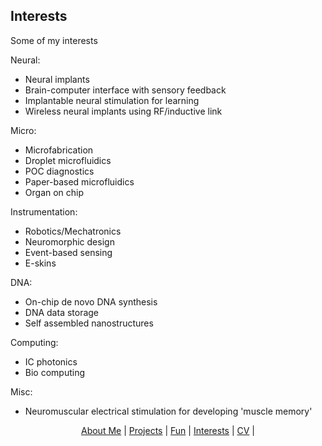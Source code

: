 ## Interests

Some of my interests
		
Neural:
- Neural implants
- Brain-computer interface with sensory feedback
- Implantable neural stimulation for learning
- Wireless neural implants using RF/inductive link

Micro:
- Microfabrication
- Droplet microfluidics
- POC diagnostics
- Paper-based microfluidics
- Organ on chip

Instrumentation:
- Robotics/Mechatronics
- Neuromorphic design
- Event-based sensing
- E-skins

DNA:
- On-chip de novo DNA synthesis
- DNA data storage
- Self assembled nanostructures

Computing:
- IC photonics
- Bio computing

Misc:
- Neuromuscular electrical stimulation for developing 'muscle memory'

<p align="center">
  <a href="http://arielslepyan.me/Aboutme">About Me</a> |         
  <a href="http://arielslepyan.me/Projects">Projects</a> |
  <a href="http://arielslepyan.me/Fun">Fun</a> |
  <a href="http://arielslepyan.me/Interests">Interests</a> |
  <a href="http://arielslepyan.me/CV">CV</a> |
</p>

